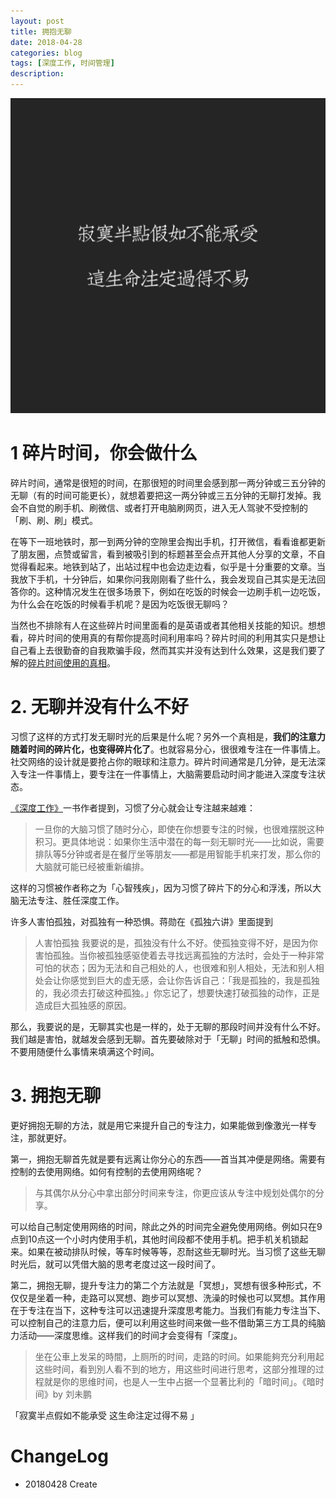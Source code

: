 ```yaml
---
layout: post
title: 拥抱无聊
date: 2018-04-28
categories: blog
tags: [深度工作, 时间管理]
description:
---
```



![](img/blogimg/hugboring.jpeg)

# 1 碎片时间，你会做什么
碎片时间，通常是很短的时间，在那很短的时间里会感到那一两分钟或三五分钟的无聊（有的时间可能更长），就想着要把这一两分钟或三五分钟的无聊打发掉。我会不自觉的刷手机、刷微信、或者打开电脑刷网页，进入无人驾驶不受控制的「刷、刷、刷」模式。

在等下一班地铁时，那一到两分钟的空隙里会掏出手机，打开微信，看看谁都更新了朋友圈，点赞或留言，看到被吸引到的标题甚至会点开其他人分享的文章，不自觉得看起来。地铁到站了，出站过程中也会边走边看，似乎是十分重要的文章。当我放下手机，十分钟后，如果你问我刚刚看了些什么，我会发现自己其实是无法回答你的。这种情况发生在很多场景下，例如在吃饭的时候会一边刷手机一边吃饭，为什么会在吃饭的时候看手机呢？是因为吃饭很无聊吗？

当然也不排除有人在这些碎片时间里面看的是英语或者其他相关技能的知识。想想看，碎片时间的使用真的有帮你提高时间利用率吗？碎片时间的利用其实只是想让自己看上去很勤奋的自我欺骗手段，然而其实并没有达到什么效果，这是我们要了解的[碎片时间使用的真相](2016-12-06-sui-pian-shi-jian-shi-yong-zhen-xiang.md)。


# 2. 无聊并没有什么不好

习惯了这样的方式打发无聊时光的后果是什么呢？另外一个真相是，**我们的注意力随着时间的碎片化，也变得碎片化了**。也就容易分心，很很难专注在一件事情上。社交网络的设计就是要抢占你的眼球和注意力。碎片时间通常是几分钟，是无法深入专注一件事情上，要专注在一件事情上，大脑需要启动时间才能进入深度专注状态。

[《深度工作》](_posts/2018-04-14-DeepWorkingReview.md)一书作者提到，习惯了分心就会让专注越来越难：
> 一旦你的大脑习惯了随时分心，即使在你想要专注的时候，也很难摆脱这种积习。更具体地说：如果你生活中潜在的每一刻无聊时光——比如说，需要排队等5分钟或者是在餐厅坐等朋友——都是用智能手机来打发，那么你的大脑就可能已经被重新编排。

这样的习惯被作者称之为「心智残疾」，因为习惯了碎片下的分心和浮浅，所以大脑无法专注、胜任深度工作。

许多人害怕孤独，对孤独有一种恐惧。蒋勋在《孤独六讲》里面提到
> 人害怕孤独 我要说的是，孤独没有什么不好。使孤独变得不好，是因为你害怕孤独。当你被孤独感驱使着去寻找远离孤独的方法时，会处于一种非常可怕的状态；因为无法和自己相处的人，也很难和别人相处，无法和别人相处会让你感觉到巨大的虚无感，会让你告诉自己：「我是孤独的，我是孤独的，我必须去打破这种孤独。」你忘记了，想要快速打破孤独的动作，正是造成巨大孤独感的原因。

那么，我要说的是，无聊其实也是一样的，处于无聊的那段时间并没有什么不好。我们越是害怕，就越发会感到无聊。首先要破除对于「无聊」时间的抵触和恐惧。不要用随便什么事情来填满这个时间。

# 3. 拥抱无聊
更好拥抱无聊的方法，就是用它来提升自己的专注力，如果能做到像激光一样专注，那就更好。

第一，拥抱无聊首先就是要有远离让你分心的东西——首当其冲便是网络。需要有控制的去使用网络。如何有控制的去使用网络呢？
> 与其偶尔从分心中拿出部分时间来专注，你更应该从专注中规划处偶尔的分享。

可以给自己制定使用网络的时间，除此之外的时间完全避免使用网络。例如只在9点到10点这一个小时内使用手机，其他时间段都不使用手机。把手机关机锁起来。如果在被动排队时候，等车时候等等，忍耐这些无聊时光。当习惯了这些无聊时光后，就可以凭借大脑的思考老度过这一段时间了。

第二，拥抱无聊，提升专注力的第二个方法就是「冥想」，冥想有很多种形式，不仅仅是坐着一种，走路可以冥想、跑步可以冥想、洗澡的时候也可以冥想。其作用在于专注在当下，这种专注可以迅速提升深度思考能力。当我们有能力专注当下、可以控制自己的注意力后，便可以利用这些时间来做一些不借助第三方工具的纯脑力活动——深度思维。这样我们的时间才会变得有「深度」。
> 坐在公車上发呆的時間，上厕所的时间，走路的时间。如果能夠充分利用起这些时间，看到別人看不到的地方，用这些时间进行思考，这部分推理的过程就是你的思维时间，也是人一生中占据一个显著比利的「暗时间」。《暗时间》by 刘未鹏

「寂寞半点假如不能承受 这生命注定过得不易 」

# ChangeLog
- 20180428 Create
